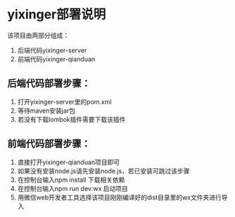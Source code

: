 # yixinger部署说明
该项目由两部分组成：
1. 后端代码yixinger-server
2. 前端代码yixinger-qianduan

## 后端代码部署步骤：
1. 打开yixinger-server里的pom.xml
2. 等待maven安装jar包
3. 若没有下载lombok插件需要下载该插件

## 前端代码部署步骤：
1. 直接打开yixinger-qianduan项目即可
2. 如果没有安装node.js请先安装node.js，若已安装可跳过该步骤
3. 在控制台输入npm install 下载相关依赖
4. 在控制台输入npm run dev:wx 启动项目
5. 用微信web开发者工具选择该项目刚刚编译好的dist目录里的wx文件夹进行导入
